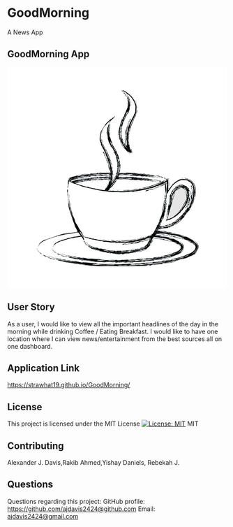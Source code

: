# GoodMorning
A News App

## GoodMorning App
![This is the GoodMorning App.](./assets/css/images/GoodMorning-Logo.png)

## User Story

As a user, I would like to view all the important headlines of the day in the morning while drinking Coffee / Eating Breakfast. I would like to have one location where I can view news/entertainment from the best sources all on one dashboard.

## Application Link
https://strawhat19.github.io/GoodMorning/


## License
This project is licensed under the MIT License
[![License: MIT](https://img.shields.io/badge/License-MIT-yellow.svg)](https://opensource.org/licenses/MIT)
MIT

## Contributing
Alexander J. Davis,Rakib Ahmed,Yishay Daniels, Rebekah J.

## Questions
Questions regarding this project:
GitHub profile: https://github.com/ajdavis2424@github.com
Email: ajdavis2424@gmail.com
